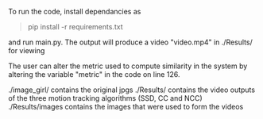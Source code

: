 To run the code, install dependancies as 

>pip install -r requirements.txt

and run main.py. The output will produce a video "video.mp4" in ./Results/ for viewing

The user can alter the metric used to compute similarity in the system by altering the variable "metric" in the code on line 126.

./image_girl/ contains the original jpgs
./Results/ contains the video outputs of the three motion tracking algorithms (SSD, CC and NCC)
./Results/images contains the images that were used to form the videos

